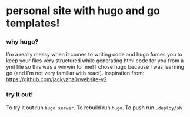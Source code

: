 # personal site with hugo and go templates! 
### why hugo?
I'm a really messy when it comes to writing code and hugo forces you to keep your files very structured while generating html code for you from a yml file so this was a winwin for me! I chose hugo because I was learning go (and I'm not very familiar with react). inspiration from: https://github.com/jackyzha0/website-v2

### try it out!
To try it out run `hugo server`. To rebuild run `hugo`. To push run `.deploy/sh`

